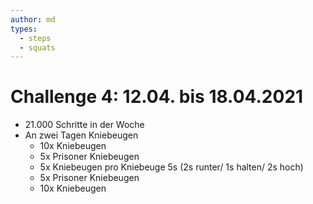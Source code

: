 ```yaml
---
author: md
types:
  - steps
  - squats
---
```

# Challenge 4: 12.04. bis 18.04.2021

- 21.000 Schritte in der Woche
- An zwei Tagen Kniebeugen
  - 10x Kniebeugen
  - 5x Prisoner Kniebeugen
  - 5x Kniebeugen pro Kniebeuge 5s (2s runter/ 1s halten/ 2s hoch)
  - 5x Prisoner Kniebeugen        
  - 10x Kniebeugen